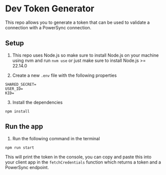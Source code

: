 # Dev Token Generator

This repo allows you to generate a token that can be used to validate a connection with a PowerSync connection.

## Setup

1. This repo uses Node.js so make sure to install Node.js on your machine using nvm and run `nvm use` or just make sure to 
install Node.js >= 22.14.0

2. Create a new `.env` file with the following properties
```dotenv
SHARED_SECRET=
USER_ID=
KID=
```

3. Install the dependencies
```shell
npm install
```

## Run the app
1. Run the following command in the terminal
```shell
npm run start
```
This will print the token in the console, you can copy and paste this into your client app in the `fetchCredentials` 
function which returns a token and a PowerSync endpoint.
